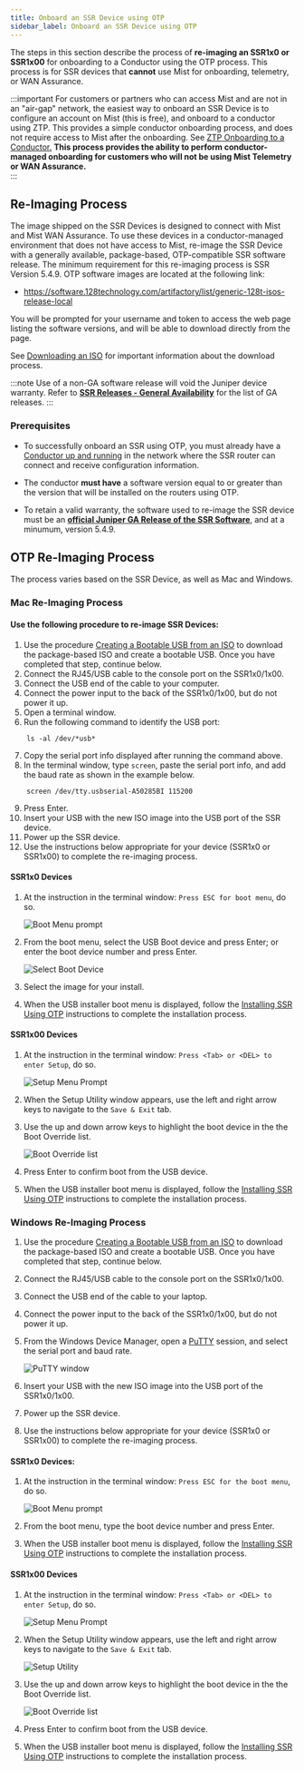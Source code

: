```yaml
---
title: Onboard an SSR Device using OTP
sidebar_label: Onboard an SSR Device using OTP
---
```


The steps in this section describe the process of **re-imaging an SSR1x0 or SSR1x00** for onboarding to a Conductor using the OTP process. This process is for SSR devices that **cannot** use Mist for onboarding, telemetry, or WAN Assurance. 

:::important
For customers or partners who can access Mist and are not in an "air-gap" network, the easiest way to onboard an SSR Device is to configure an account on Mist (this is free), and onboard to a conductor using ZTP. This provides a simple conductor onboarding process, and does not require access to Mist after the onboarding. See [ZTP Onboarding to a Conductor.](config_wan_assurance.md) **This process provides the ability to perform conductor-managed onboarding for customers who will not be using Mist Telemetry or WAN Assurance.**  
:::

## Re-Imaging Process

The image shipped on the SSR Devices is designed to connect with Mist and Mist WAN Assurance. To use these devices in a conductor-managed environment that does not have access to Mist, re-image the SSR Device with a generally available, package-based, OTP-compatible SSR software release. The minimum requirement for this re-imaging process is SSR Version 5.4.9. OTP software images are located at the following link:

<!-- markdown-link-check-disable-next-line -->
- https://software.128technology.com/artifactory/list/generic-128t-isos-release-local

You will be prompted for your username and token to access the web page listing the software versions, and will be able to download directly from the page.

See [Downloading an ISO](intro_downloading_iso.md#downloading-an-iso) for important information about the download process.

:::note
Use of a non-GA software release will void the Juniper device warranty. Refer to [**SSR Releases - General Availability**](about_releases.mdx#general-availability) for the list of GA releases.
:::

### Prerequisites

- To successfully onboard an SSR using OTP, you must already have a [Conductor up and running](install_conductor_overview.md) in the network where the SSR router can connect and receive configuration information. 

- The conductor **must have** a software version equal to or greater than the version that will be installed on the routers using OTP. 

- To retain a valid warranty, the software used to re-image the SSR device must be an [**official Juniper GA Release of the SSR Software**](about_releases.mdx#general-availability), and at a minumum, version 5.4.9. 

## OTP Re-Imaging Process

The process varies based on the SSR Device, as well as Mac and Windows. 

### Mac Re-Imaging Process

#### Use the following procedure to re-image SSR Devices:

1. Use the procedure [Creating a Bootable USB from an ISO](intro_creating_bootable_usb.md) to download the package-based ISO and create a bootable USB. Once you have completed that step, continue below. 
2. Connect the RJ45/USB cable to the console port on the SSR1x0/1x00.
3. Connect the USB end of the cable to your computer.
4. Connect the power input to the back of the SSR1x0/1x00, but do not power it up. 
5. Open a terminal window.
6. Run the following command to identify the USB port: 
```
	ls -al /dev/*usb*
```
7. Copy the serial port info displayed after running the command above. 
8. In the terminal window, type `screen`, paste the serial port info, and add the baud rate as shown in the example below. 
```
	screen /dev/tty.usbserial-A50285BI 115200
```
9. Press Enter.
10. Insert your USB with the new ISO image into the USB port of the SSR device.
11. Power up the SSR device. 
12. Use the instructions below appropriate for your device (SSR1x0 or SSR1x00) to complete the re-imaging process.

#### SSR1x0 Devices

1. At the instruction in the terminal window: `Press ESC for boot menu`, do so. 

	![Boot Menu prompt](/img/onboard_otp_boot_menu.png)

2. From the boot menu, select the USB Boot device and press Enter; or enter the boot device number and press Enter.

	![Select Boot Device](/img/onboard_otp_boot_device.png)

3. Select the image for your install.
4. When the USB installer boot menu is displayed, follow the [Installing SSR Using OTP](intro_otp_iso_install.mdx#installing-ssr-using-one-touch-provisioning-otp) instructions to complete the installation process.

#### SSR1x00 Devices

1. At the instruction in the terminal window: `Press <Tab> or <DEL> to enter Setup`, do so.

	![Setup Menu Prompt](/img/1x00_setup_menu.png)

2. When the Setup Utility window appears, use the left and right arrow keys to navigate to the `Save & Exit` tab.
3. Use the up and down arrow keys to highlight the boot device in the the Boot Override list.

	![Boot Override list](/img/1x00_boot-override.png)

4. Press Enter to confirm boot from the USB device.
5. When the USB installer boot menu is displayed, follow the [Installing SSR Using OTP](intro_otp_iso_install.mdx#installing-ssr-using-one-touch-provisioning-otp) instructions to complete the installation process.

### Windows Re-Imaging Process

 1. Use the procedure [Creating a Bootable USB from an ISO](intro_creating_bootable_usb.md) to download the package-based ISO and create a bootable USB. Once you have completed that step, continue below. 
2. Connect the RJ45/USB cable to the console port on the SSR1x0/1x00.
3. Connect the USB end of the cable to your laptop.
4. Connect the power input to the back of the SSR1x0/1x00, but do not power it up. 
5. From the Windows Device Manager, open a [PuTTY](https://www.putty.org/) session, and select the serial port and baud rate.
	
	![PuTTY window](/img/putty-window.png)

6. Insert your USB with the new ISO image into the USB port of the SSR1x0/1x00.
7. Power up the SSR device. 
8. Use the instructions below appropriate for your device (SSR1x0 or SSR1x00) to complete the re-imaging process.

#### SSR1x0 Devices:

1. At the instruction in the terminal window: `Press ESC for the boot menu`, do so. 

	![Boot Menu prompt](/img/onboard_otp_boot_device.png)

2. From the boot menu, type the boot device number and press Enter.
3. When the USB installer boot menu is displayed, follow the [Installing SSR Using OTP](intro_otp_iso_install.mdx#installing-ssr-using-one-touch-provisioning-otp) instructions to complete the installation process.

#### SSR1x00 Devices

1. At the instruction in the terminal window: `Press <Tab> or <DEL> to enter Setup`, do so.

	![Setup Menu Prompt](/img/1x00_setup_menu.png)

2. When the Setup Utility window appears, use the left and right arrow keys to navigate to the `Save & Exit` tab.
	
	![Setup Utility](/img/setup-menu-prompt.png)

3. Use the up and down arrow keys to highlight the boot device in the the Boot Override list.

	![Boot Override list](/img/1x00_boot-override.png)

4. Press Enter to confirm boot from the USB device.
5. When the USB installer boot menu is displayed, follow the [Installing SSR Using OTP](intro_otp_iso_install.mdx#installing-ssr-using-one-touch-provisioning-otp) instructions to complete the installation process.




